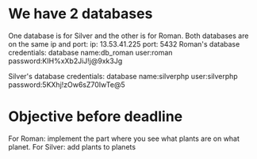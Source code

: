 # We have 2 databases

One database is for Silver and the other is for Roman.
Both databases are on the same ip and port:
ip: 13.53.41.225
port: 5432
Roman's database credentials:
database name:db_roman
user:roman
password:KIH%xXb2JiJ!j@9xk3Jg

Silver's database credentials:
database name:silverphp
user:silverphp
password:5KXhj!zOw6sZ70IwTe@5

# Objective before deadline
For Roman: implement the part where you see what plants are on what planet.
For Silver: add plants to planets